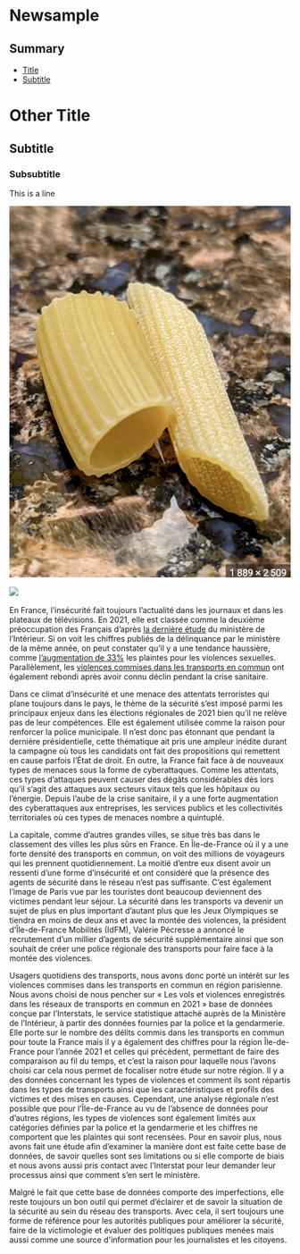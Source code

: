 # Newsample

## Summary
* [Title](#other-title)
* [Subtitle](#subtitle)



# Other Title

## Subtitle

### Subsubtitle


This is a line

![Pasta](PASTA.png)




![](https://www.leparisien.fr/resizer/zkKDiadbk8uJzSrxhv1xZ96g07Q=/932x582/cloudfront-eu-central-1.images.arcpublishing.com/leparisien/JC5VXNGCHFGOHCHZXI6HCTRV5E.jpg)


En France, l’insécurité fait toujours l’actualité dans les journaux et dans les plateaux de télévisions. En 2021, elle est classée comme la deuxième préoccupation des Français d’après [la dernière étude](https://www.europe1.fr/societe/la-delinquance-est-la-deuxieme-preoccupation-des-francais-en-2021-4100114) du ministère de l’Intérieur. Si on voit les chiffres publiés de la délinquance par le ministère de la même année, on peut constater qu’il y a une tendance haussière, comme [l’augmentation de 33%](https://www.interieur.gouv.fr/actualites/communiques/insecurite-et-delinquance-bilan-statistique-2021) les plaintes pour les violences sexuelles. Parallèlement, les [violences commises dans les transports en commun](https://mobile.interieur.gouv.fr/Interstats/Actualites/Les-vols-et-violences-enregistres-dans-les-reseaux-de-transports-en-commun-en-2021-Interstats-Analyse-N-48) ont également rebondi après avoir connu déclin pendant la crise sanitaire.

Dans ce climat d’insécurité et une menace des attentats terroristes qui plane toujours dans le pays, le thème de la sécurité s’est imposé parmi les principaux enjeux dans les élections régionales de 2021 bien qu’il ne relève pas de leur compétences. Elle est également utilisée comme la raison pour renforcer la police municipale. Il n’est donc pas étonnant que pendant la dernière présidentielle, cette thématique ait pris une ampleur inédite durant la campagne où tous les candidats ont fait des propositions qui remettent en cause parfois l’État de droit. En outre, la France fait face à de nouveaux types de menaces sous la forme de cyberattaques. Comme les attentats, ces types d’attaques peuvent causer des dégâts considérables dès lors qu’il s’agit des attaques aux secteurs vitaux tels que les hôpitaux ou l’énergie. Depuis l’aube de la crise sanitaire, il y a une forte augmentation des cyberattaques aux entreprises, les services publics et les collectivités territoriales où ces types de menaces nombre a quintuplé. 

La capitale, comme d’autres grandes villes, se situe très bas dans le classement des villes les plus sûrs en France. En Île-de-France où il y a une forte densité des transports en commun, on voit des millions de voyageurs qui les prennent quotidiennement. La moitié d’entre eux disent avoir un ressenti d’une forme d’insécurité et ont considéré que la présence des agents de sécurité dans le réseau n’est pas suffisante. C’est également l’image de Paris vue par les touristes dont beaucoup deviennent des victimes pendant leur séjour. La sécurité dans les transports va devenir un sujet de plus en plus important d’autant plus que les Jeux Olympiques se tiendra en moins de deux ans et avec la montée des violences, la président d’Île-de-France Mobilités (IdFM), Valérie Pécresse a annoncé le recrutement d’un millier d’agents de sécurité supplémentaire ainsi que son souhait de créer une police régionale des transports pour faire face à la montée des violences. 

Usagers quotidiens des transports, nous avons donc porté un intérêt sur les violences commises dans les transports en commun en région parisienne. Nous avons choisi de nous pencher sur « Les vols et violences enregistrés dans les réseaux de transports en commun en 2021 » base de données conçue par l’Interstats, le service statistique attaché auprès de la Ministère de l’Intérieur, à partir des données fournies par la police et la gendarmerie. Elle porte sur le nombre des délits commis dans les transports en commun pour toute la France mais il y a également des chiffres pour la région Île-de-France pour l’année 2021 et celles qui précèdent, permettant de faire des comparaison au fil du temps, et c’est la raison pour laquelle nous l’avons choisi car cela nous permet de focaliser notre étude sur notre région. Il y a des données concernant les types de violences et comment ils sont répartis dans les types de transports ainsi que les caractéristiques et profils des victimes et des mises en causes. Cependant, une analyse régionale n’est possible que pour l’Île-de-France au vu de l’absence de données pour d’autres régions, les types de violences sont également limités aux catégories définies par la police et la gendarmerie et les chiffres ne comportent que les plaintes qui sont recensées. Pour en savoir plus, nous avons fait une étude afin d’examiner la manière dont est faite cette base de données, de savoir quelles sont ses limitations ou si elle comporte de biais et nous avons aussi pris contact avec l’Interstat pour leur demander leur processus ainsi que comment s’en sert le ministère.
 
Malgré le fait que cette base de données comporte des imperfections, elle reste toujours un bon outil qui permet d’éclairer et de savoir la situation de la sécurité au sein du réseau des transports. Avec cela, il sert toujours une forme de référence pour les autorités publiques pour améliorer la sécurité, faire de la victimologie et évaluer des politiques publiques menées mais aussi comme une source d'information pour les journalistes et les citoyens.

